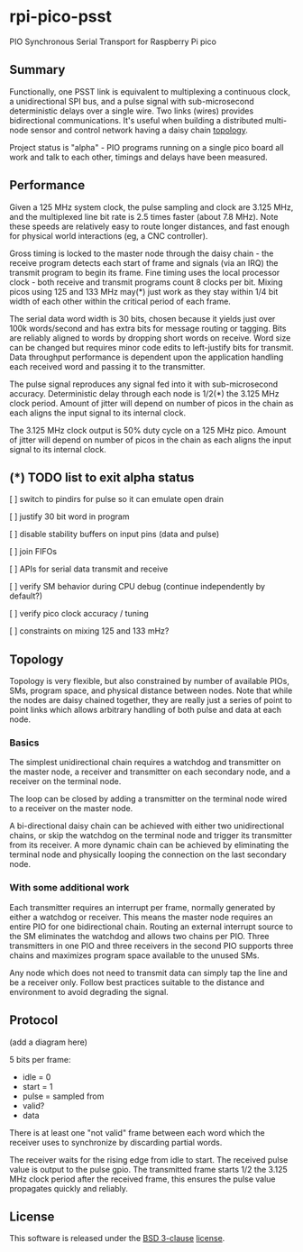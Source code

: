 # rpi-pico-psst
PIO Synchronous Serial Transport for Raspberry Pi pico

## Summary

Functionally, one PSST link is equivalent to multiplexing a continuous clock, a
unidirectional SPI bus, and a pulse signal with sub-microsecond deterministic
delays over a single wire.
Two links (wires) provides bidirectional communications.
It's useful when building a distributed multi-node sensor and control network
having a daisy chain [topology](#Topology).

Project status is "alpha" - PIO programs running on a single pico board
all work and talk to each other, timings and delays have been measured.

## Performance

Given a 125 MHz system clock, the pulse sampling and clock are 3.125 MHz,
and the multiplexed line bit rate is 2.5 times faster (about 7.8 MHz).
Note these speeds are relatively easy to route longer distances, and fast
enough for physical world interactions (eg, a CNC controller).

Gross timing is locked to the master node through the daisy chain - the
receive program detects each start of frame and signals (via an IRQ) the
transmit program to begin its frame.
Fine timing uses the local processor clock - both receive and transmit
programs count 8 clocks per bit.
Mixing picos using 125 and 133 MHz may(*) just work as they stay within
1/4 bit width of each other within the critical period of each frame.

The serial data word width is 30 bits, chosen because it yields just over
100k words/second and has extra bits for message routing or tagging.
Bits are reliably aligned to words by dropping short words on receive.
Word size can be changed but requires minor code edits to left-justify
bits for transmit.
Data throughput performance is dependent upon the application handling
each received word and passing it to the transmitter.

The pulse signal reproduces any signal fed into it with sub-microsecond
accuracy.
Deterministic delay through each node is 1/2(*) the 3.125 MHz clock period.
Amount of jitter will depend on number of picos in the chain as each
aligns the input signal to its internal clock.

The 3.125 MHz clock output is 50% duty cycle on a 125 MHz pico.
Amount of jitter will depend on number of picos in the chain as each
aligns the input signal to its internal clock.

## (*) TODO list to exit alpha status

[ ] switch to pindirs for pulse so it can emulate open drain

[ ] justify 30 bit word in program

[ ] disable stability buffers on input pins (data and pulse)

[ ] join FIFOs

[ ] APIs for serial data transmit and receive

[ ] verify SM behavior during CPU debug (continue independently by default?)

[ ] verify pico clock accuracy / tuning

[ ] constraints on mixing 125 and 133 mHz?

## Topology

Topology is very flexible, but also constrained by number of available PIOs,
SMs, program space, and physical distance between nodes.
Note that while the nodes are daisy chained together, they are really just
a series of point to point links which allows arbitrary handling of both
pulse and data at each node.

### Basics

The simplest unidirectional chain requires a watchdog and transmitter
on the master node, a receiver and transmitter on each secondary node,
and a receiver on the terminal node.

The loop can be closed by adding a transmitter on the terminal node wired
to a receiver on the master node.

A bi-directional daisy chain can be achieved with either two unidirectional
chains, or skip the watchdog on the terminal node and trigger its transmitter
from its receiver.
A more dynamic chain can be achieved by eliminating the terminal node and
physically looping the connection on the last secondary node.

### With some additional work

Each transmitter requires an interrupt per frame, normally generated by
either a watchdog or receiver.
This means the master node requires an entire PIO for one bidirectional
chain.
Routing an external interrupt source to the SM eliminates the watchdog
and allows two chains per PIO.
Three transmitters in one PIO and three receivers in the second PIO
supports three chains and maximizes program space available to the
unused SMs.

Any node which does not need to transmit data can simply tap the line
and be a receiver only.
Follow best practices suitable to the distance and environment to avoid
degrading the signal.

## Protocol

(add a diagram here)

5 bits per frame:

* idle = 0
* start = 1
* pulse = sampled from 
* valid?
* data

There is at least one "not valid" frame between each word which the
receiver uses to synchronize by discarding partial words.

The receiver waits for the rising edge from idle to start.
The received pulse value is output to the pulse gpio.
The transmitted frame starts 1/2 the 3.125 MHz clock period after the
received frame, this ensures the pulse value propagates quickly and
reliably.

## License

This software is released under the
[BSD 3-clause](https://directory.fsf.org/wiki/License:BSD-3-Clause) [license](LICENSE).
